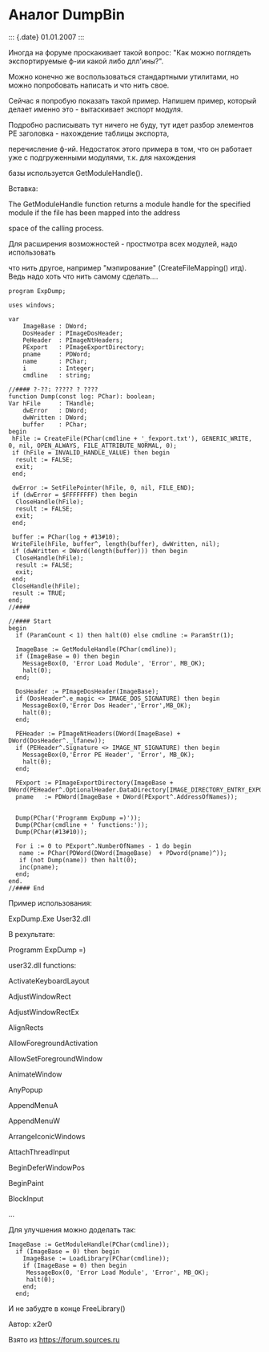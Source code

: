 Аналог DumpBin
==============

::: {.date}
01.01.2007
:::

Иногда на форуме проскакивает такой вопрос: \"Как можно поглядеть
экспортируемые ф-ии какой либо длл\'ины?\".

Можно конечно же воспользоваться стандартными утилитами, но можно
попробовать написать и что нить свое.

Сейчас я попробую показать такой пример. Напишем пример, который делает
именно это - вытаскивает экспорт модуля.

Подробно расписывать тут ничего не буду, тут идет разбор элементов PE
заголовка - нахождение таблицы экспорта,

перечисление ф-ий. Недостаток этого примера в том, что он работает уже с
подгруженными модулями, т.к. для нахождения

базы используется GetModuleHandle().

Вставка:

The GetModuleHandle function returns a module handle for the specified
module if the file has been mapped into the address

space of the calling process.

Для расширения возможностей - простмотра всех модулей, надо использовать

что нить другое, например \"мэпирование\" (CreateFileMapping() итд).
Ведь надо хоть что нить самому сделать\....

    program ExpDump;
     
    uses windows;
     
    var
        ImageBase : DWord;
        DosHeader : PImageDosHeader;
        PeHeader  : PImageNtHeaders;
        PExport   : PImageExportDirectory;
        pname     : PDWord;
        name      : PChar;
        i         : Integer;
        cmdline   : string;
     
    //#### ?-??: ????? ? ????
    function Dump(const log: PChar): boolean;
    Var hFile     : THandle;
        dwError   : DWord;
        dwWritten : DWord;
        buffer    : PChar;
    begin
     hFile := CreateFile(PChar(cmdline + '_fexport.txt'), GENERIC_WRITE, 0, nil, OPEN_ALWAYS, FILE_ATTRIBUTE_NORMAL, 0);
     if (hFile = INVALID_HANDLE_VALUE) then begin
      result := FALSE;
      exit;
     end;
     
     dwError := SetFilePointer(hFile, 0, nil, FILE_END);
     if (dwError = $FFFFFFFF) then begin
      CloseHandle(hFile);
      result := FALSE;
      exit;
     end;
     
     buffer := PChar(log + #13#10);
     WriteFile(hFile, buffer^, length(buffer), dwWritten, nil);
     if (dwWritten < DWord(length(buffer))) then begin
      CloseHandle(hFile);
      result := FALSE;
      exit;
     end;
     CloseHandle(hFile);
     result := TRUE;
    end;
    //####
     
    //#### Start
    begin
      if (ParamCount < 1) then halt(0) else cmdline := ParamStr(1);
     
      ImageBase := GetModuleHandle(PChar(cmdline));
      if (ImageBase = 0) then begin
        MessageBox(0, 'Error Load Module', 'Error', MB_OK);
        halt(0);
      end;
     
      DosHeader := PImageDosHeader(ImageBase);
      if (DosHeader^.e_magic <> IMAGE_DOS_SIGNATURE) then begin
        MessageBox(0,'Error Dos Header','Error',MB_OK);
        halt(0);
      end;
     
      PEHeader := PImageNtHeaders(DWord(ImageBase) + DWord(DosHeader^._lfanew));
      if (PEHeader^.Signature <> IMAGE_NT_SIGNATURE) then begin
        MessageBox(0,'Error PE Header', 'Error', MB_OK);
        halt(0);
      end;
     
      PExport := PImageExportDirectory(ImageBase + DWord(PEHeader^.OptionalHeader.DataDirectory[IMAGE_DIRECTORY_ENTRY_EXPORT].VirtualAddress));
      pname   := PDWord(ImageBase + DWord(PExport^.AddressOfNames));
     
     
      Dump(PChar('Programm ExpDump =)'));
      Dump(PChar(cmdline + ' functions:'));
      Dump(PChar(#13#10));
     
      For i := 0 to PExport^.NumberOfNames - 1 do begin
       name := PChar(PDWord(DWord(ImageBase)  + PDword(pname)^));
       if (not Dump(name)) then halt(0);
       inc(pname);
      end;
    end.
    //#### End 

Пример использования:

ExpDump.Exe User32.dll

В рехультате:

Programm ExpDump =)

user32.dll functions:

ActivateKeyboardLayout

AdjustWindowRect

AdjustWindowRectEx

AlignRects

AllowForegroundActivation

AllowSetForegroundWindow

AnimateWindow

AnyPopup

AppendMenuA

AppendMenuW

ArrangeIconicWindows

AttachThreadInput

BeginDeferWindowPos

BeginPaint

BlockInput

\...

Для улучшения можно доделать так:

    ImageBase := GetModuleHandle(PChar(cmdline));
      if (ImageBase = 0) then begin
        ImageBase := LoadLibrary(PChar(cmdline));
        if (ImageBase = 0) then begin
         MessageBox(0, 'Error Load Module', 'Error', MB_OK);
         halt(0);
        end;
      end;

И не забудте в конце FreeLibrary()

Автор: x2er0

Взято из <https://forum.sources.ru>
